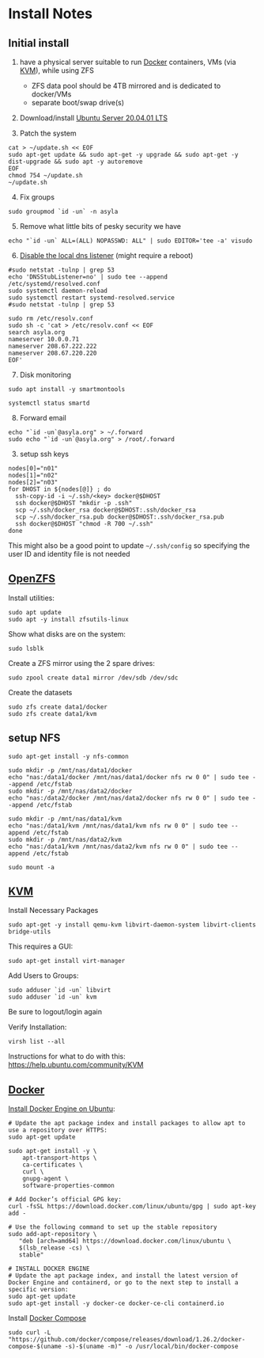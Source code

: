 # Install Notes

## Initial install

1. have a physical server suitable to run [Docker](https://www.docker.com/) containers, VMs (via [KVM](https://www.linux-kvm.org/)), while using ZFS

    * ZFS data pool should be 4TB mirrored and is dedicated to docker/VMs
    * separate boot/swap drive(s)

2. Download/install [Ubuntu Server 20.04.01 LTS](https://ubuntu.com/download/server/thank-you?version=20.04.1&architecture=amd64)

3. Patch the system

``` shell
cat > ~/update.sh << EOF
sudo apt-get update && sudo apt-get -y upgrade && sudo apt-get -y dist-upgrade && sudo apt -y autoremove
EOF
chmod 754 ~/update.sh
~/update.sh
```

4. Fix groups

``` shell
sudo groupmod `id -un` -n asyla
```

5. Remove what little bits of pesky security we have

``` shell
echo "`id -un` ALL=(ALL) NOPASSWD: ALL" | sudo EDITOR='tee -a' visudo
```

6. [Disable the local dns listener](https://mmoapi.com/post/how-to-disable-dnsmasq-port-53-listening-on-ubuntu-18-04) (might require a reboot)

``` shell
#sudo netstat -tulnp | grep 53
echo 'DNSStubListener=no' | sudo tee --append /etc/systemd/resolved.conf
sudo systemctl daemon-reload
sudo systemctl restart systemd-resolved.service
#sudo netstat -tulnp | grep 53

sudo rm /etc/resolv.conf
sudo sh -c 'cat > /etc/resolv.conf << EOF
search asyla.org
nameserver 10.0.0.71
nameserver 208.67.222.222
nameserver 208.67.220.220
EOF'
```

7. Disk monitoring

``` shell
sudo apt install -y smartmontools

systemctl status smartd
```

8. Forward email

``` shell
echo "`id -un`@asyla.org" > ~/.forward
sudo echo "`id -un`@asyla.org" > /root/.forward
```




3. setup ssh keys

``` shell
nodes[0]="n01"
nodes[1]="n02"
nodes[2]="n03"
for DHOST in ${nodes[@]} ; do
  ssh-copy-id -i ~/.ssh/<key> docker@$DHOST
  ssh docker@$DHOST "mkdir -p .ssh"
  scp ~/.ssh/docker_rsa docker@$DHOST:.ssh/docker_rsa
  scp ~/.ssh/docker_rsa.pub docker@$DHOST:.ssh/docker_rsa.pub
  ssh docker@$DHOST "chmod -R 700 ~/.ssh"
done
```

   This might also be a good point to update `~/.ssh/config` so specifying the user ID and identity file is not needed

## [OpenZFS](https://openzfs.github.io/openzfs-docs/Getting%20Started/Ubuntu/index.html#installation)

Install utilities:

``` shell
sudo apt update
sudo apt -y install zfsutils-linux
```

Show what disks are on the system:

``` shell
sudo lsblk
```

Create a ZFS mirror using the 2 spare drives:

``` shell
sudo zpool create data1 mirror /dev/sdb /dev/sdc
```

Create the datasets

``` shell
sudo zfs create data1/docker
sudo zfs create data1/kvm
```

## setup NFS
``` shell
sudo apt-get install -y nfs-common

sudo mkdir -p /mnt/nas/data1/docker
echo "nas:/data1/docker /mnt/nas/data1/docker nfs rw 0 0" | sudo tee --append /etc/fstab
sudo mkdir -p /mnt/nas/data2/docker
echo "nas:/data2/docker /mnt/nas/data2/docker nfs rw 0 0" | sudo tee --append /etc/fstab

sudo mkdir -p /mnt/nas/data1/kvm
echo "nas:/data1/kvm /mnt/nas/data1/kvm nfs rw 0 0" | sudo tee --append /etc/fstab
sudo mkdir -p /mnt/nas/data2/kvm
echo "nas:/data1/kvm /mnt/nas/data2/kvm nfs rw 0 0" | sudo tee --append /etc/fstab

sudo mount -a
```

## [KVM](https://help.ubuntu.com/community/KVM/Installation)

Install Necessary Packages

``` shell
sudo apt-get -y install qemu-kvm libvirt-daemon-system libvirt-clients bridge-utils
```

This requires a GUI:

``` shell
sudo apt-get install virt-manager
```

Add Users to Groups:

``` shell
sudo adduser `id -un` libvirt
sudo adduser `id -un` kvm
```

Be sure to logout/login again


Verify Installation:

``` shell
virsh list --all
```

Instructions for what to do with this: https://help.ubuntu.com/community/KVM


## [Docker](https://www.docker.com/)

[Install Docker Engine on Ubuntu](https://docs.docker.com/engine/install/ubuntu/):

``` shell
# Update the apt package index and install packages to allow apt to use a repository over HTTPS:
sudo apt-get update

sudo apt-get install -y \
    apt-transport-https \
    ca-certificates \
    curl \
    gnupg-agent \
    software-properties-common

# Add Docker’s official GPG key:
curl -fsSL https://download.docker.com/linux/ubuntu/gpg | sudo apt-key add -

# Use the following command to set up the stable repository
sudo add-apt-repository \
   "deb [arch=amd64] https://download.docker.com/linux/ubuntu \
   $(lsb_release -cs) \
   stable"

# INSTALL DOCKER ENGINE
# Update the apt package index, and install the latest version of Docker Engine and containerd, or go to the next step to install a specific version:
sudo apt-get update
sudo apt-get install -y docker-ce docker-ce-cli containerd.io
```

Install [Docker Compose](https://docs.docker.com/compose/install/)
``` shell
sudo curl -L "https://github.com/docker/compose/releases/download/1.26.2/docker-compose-$(uname -s)-$(uname -m)" -o /usr/local/bin/docker-compose
```


